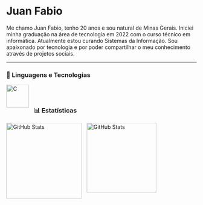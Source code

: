 # Juan Fabio

Me chamo Juan Fabio, tenho 20 anos e sou natural de Minas Gerais. Iniciei minha graduação na área de tecnologia em 2022 com o curso técnico em informática. Atualmente estou curando Sistemas da Informação. Sou apaixonado por tecnologia e por poder compartilhar o meu conhecimento através de projetos sociais. 

---

### 🤖 Linguagens e Tecnologias

<img 
    align="left" 
    alt="C"
    title="C" 
    width="60px" 
    style="padding-right: 10px;" 
    src="https://img.icons8.com/color/240/c-programming.png" alt="c-programming"
/>

<br/>
<br/>

### 📊 Estatísticas

<p align="left">
  <img 
        align="left" 
        alt="GitHub Stats" 
        height="200" 
        style="padding-right: 10px;" 
        src="https://github-readme-stats.vercel.app/api?username=JuanFab&show_icons=true&theme=radical)" 
  />

    
<img 
      align="left" 
      alt="GitHub Stats" 
      height="184"
      src="https://github-readme-stats.vercel.app/api/top-langs/?username=JuanFab&theme=tokyonight&layout=compact&custom_title=Tecnologias&langs_count=9" 
  />

</p>
